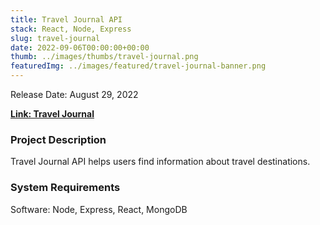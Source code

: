 ```yaml
---
title: Travel Journal API
stack: React, Node, Express
slug: travel-journal
date: 2022-09-06T00:00:00+00:00
thumb: ../images/thumbs/travel-journal.png
featuredImg: ../images/featured/travel-journal-banner.png
---
```


Release Date: August 29, 2022

[**Link: Travel Journal**](https://travel-journal-pablo.herokuapp.com/)

### Project Description

Travel Journal API helps users find information about travel destinations.

### System Requirements

Software: Node, Express, React, MongoDB

